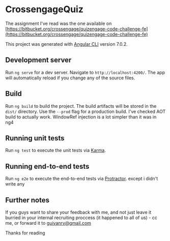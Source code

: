 # CrossengageQuiz

The assignment I've read was the one available on [https://bitbucket.org/crossengage/quizengage-code-challenge-fe](https://bitbucket.org/crossengage/quizengage-code-challenge-fe)

This project was generated with [Angular CLI](https://github.com/angular/angular-cli) version 7.0.2.

## Development server

Run `ng serve` for a dev server. Navigate to `http://localhost:4200/`. The app will automatically reload if you change any of the source files.

## Build

Run `ng build` to build the project. The build artifacts will be stored in the `dist/` directory. Use the `--prod` flag for a production build.
I've checked AOT build to actually work. WindowRef injection is a lot simpler than it was in ng4
## Running unit tests

Run `ng test` to execute the unit tests via [Karma](https://karma-runner.github.io).

## Running end-to-end tests

Run `ng e2e` to execute the end-to-end tests via [Protractor](http://www.protractortest.org/).
except i didn't write any

## Further notes

If you guys want to share your feedback with me, and not just leave it burried in your internal recruiting proccess (it happened to all of us) - cc me, or forward it to guivanrv@gmail.com 

Thanks for reading